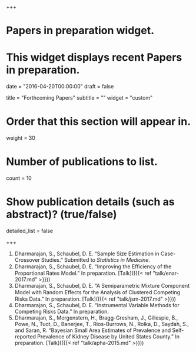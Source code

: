+++
# Papers in preparation widget.
# This widget displays recent Papers in preparation.

date = "2016-04-20T00:00:00"
draft = false

title = "Forthcoming Papers"
subtitle = ""
widget = "custom"

# Order that this section will appear in.
weight = 30

# Number of publications to list.
count = 10

# Show publication details (such as abstract)? (true/false)
detailed_list = false

+++

1. Dharmarajan, S., Schaubel, D. E. “Sample Size Estimation in Case-Crossover Studies.” Submitted to *Statistics in Medicine*.
2. Dharmarajan, S., Schaubel, D. E. “Improving the Eﬃciency of the Proportional Rates Model.” In preparation. [Talk](({{< ref "talk/enar-2017.md" >}}))
3. Dharmarajan, S., Schaubel, D. E. “A Semiparametric Mixture Component Model with Random Eﬀects for the Analysis of Clustered Competing Risks Data.” In preparation. [Talk](({{< ref "talk/jsm-2017.md" >}}))
3. Dharmarajan, S., Schaubel, D. E. “Instrumental Variable Methods for Competing Risks Data.” In preparation.
4. Dharmarajan, S., Morgenstern, H., Bragg-Gresham, J., Gillespie, B., Powe, N., Tuot, D., Banerjee, T., Rios-Burrows, N., Rolka, D., Saydah, S., and Saran, R. “Bayesian Small Area Estimates of Prevalence and Self-reported Prevalence of Kidney Disease by United States County.” In preparation. [Talk](({{< ref "talk/apha-2015.md" >}}))